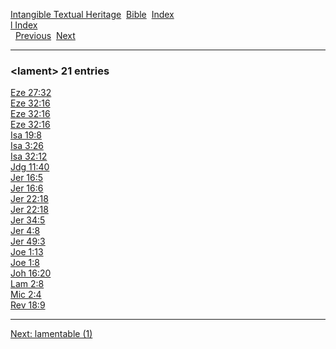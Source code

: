 [Intangible Textual Heritage](../../index)  [Bible](../index) 
[Index](index)   
[l Index](_l_)  
  [Previous](c06597)  [Next](c06599) 

------------------------------------------------------------------------

### &lt;lament&gt; 21 entries

[Eze 27:32](../kjv/eze027.htm#032)  
[Eze 32:16](../kjv/eze032.htm#016)  
[Eze 32:16](../kjv/eze032.htm#016)  
[Eze 32:16](../kjv/eze032.htm#016)  
[Isa 19:8](../kjv/isa019.htm#008)  
[Isa 3:26](../kjv/isa003.htm#026)  
[Isa 32:12](../kjv/isa032.htm#012)  
[Jdg 11:40](../kjv/jdg011.htm#040)  
[Jer 16:5](../kjv/jer016.htm#005)  
[Jer 16:6](../kjv/jer016.htm#006)  
[Jer 22:18](../kjv/jer022.htm#018)  
[Jer 22:18](../kjv/jer022.htm#018)  
[Jer 34:5](../kjv/jer034.htm#005)  
[Jer 4:8](../kjv/jer004.htm#008)  
[Jer 49:3](../kjv/jer049.htm#003)  
[Joe 1:13](../kjv/joe001.htm#013)  
[Joe 1:8](../kjv/joe001.htm#008)  
[Joh 16:20](../kjv/joh016.htm#020)  
[Lam 2:8](../kjv/lam002.htm#008)  
[Mic 2:4](../kjv/mic002.htm#004)  
[Rev 18:9](../kjv/rev018.htm#009)  

------------------------------------------------------------------------

[Next: lamentable (1)](c06599)
